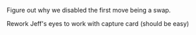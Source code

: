 Figure out why we disabled the first move being a swap.

Rework Jeff's eyes to work with capture card (should be easy)